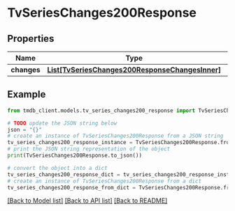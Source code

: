 # TvSeriesChanges200Response


## Properties

Name | Type | Description | Notes
------------ | ------------- | ------------- | -------------
**changes** | [**List[TvSeriesChanges200ResponseChangesInner]**](TvSeriesChanges200ResponseChangesInner.md) |  | [optional] 

## Example

```python
from tmdb_client.models.tv_series_changes200_response import TvSeriesChanges200Response

# TODO update the JSON string below
json = "{}"
# create an instance of TvSeriesChanges200Response from a JSON string
tv_series_changes200_response_instance = TvSeriesChanges200Response.from_json(json)
# print the JSON string representation of the object
print(TvSeriesChanges200Response.to_json())

# convert the object into a dict
tv_series_changes200_response_dict = tv_series_changes200_response_instance.to_dict()
# create an instance of TvSeriesChanges200Response from a dict
tv_series_changes200_response_from_dict = TvSeriesChanges200Response.from_dict(tv_series_changes200_response_dict)
```
[[Back to Model list]](../README.md#documentation-for-models) [[Back to API list]](../README.md#documentation-for-api-endpoints) [[Back to README]](../README.md)


